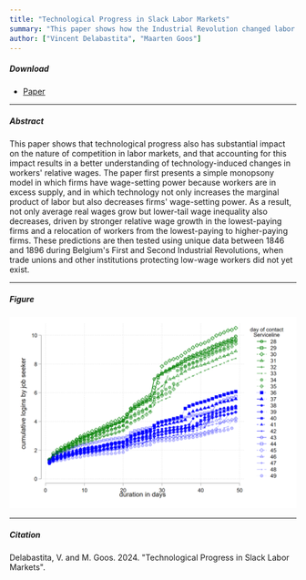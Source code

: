 ```yaml
---
title: "Technological Progress in Slack Labor Markets"
summary: "This paper shows how the Industrial Revolution changed labor relations."
author: ["Vincent Delabastita", "Maarten Goos"]
---
```


##### Download

+ [Paper](/22.pdf)

---

##### Abstract

This paper shows that technological progress also has substantial impact on the nature of competition in labor markets, and that accounting for this impact results in a better understanding of technology-induced changes in workers' relative wages. The paper first presents a simple monopsony model in which firms have wage-setting power because workers are in excess supply, and in which technology not only increases the marginal product of labor but also decreases firms' wage-setting power. As a result, not only average real wages grow but lower-tail wage inequality also decreases, driven by stronger relative wage growth in the lowest-paying firms and a relocation of workers from the lowest-paying to higher-paying firms. These predictions are then tested using unique data between 1846 and 1896 during Belgium's First and Second Industrial Revolutions, when trade unions and other institutions protecting low-wage workers did not yet exist. 

---

##### Figure  

![image](/22-figure.png#center)

---

##### Citation

Delabastita, V. and M. Goos. 2024. "Technological Progress in Slack Labor Markets".






